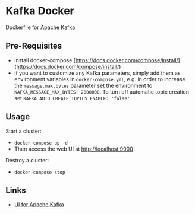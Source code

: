 # Kafka Docker

Dockerfile for [Apache Kafka](http://kafka.apache.org/)

## Pre-Requisites

- install docker-compose [https://docs.docker.com/compose/install/](https://docs.docker.com/compose/install/)
- if you want to customize any Kafka parameters, simply add them as environment variables in ```docker-compose.yml```, e.g. in order to increase the ```message.max.bytes``` parameter set the environment to ```KAFKA_MESSAGE_MAX_BYTES: 2000000```. To turn off automatic topic creation set ```KAFKA_AUTO_CREATE_TOPICS_ENABLE: 'false'```


## Usage

Start a cluster:

- ```docker-compose up -d ```
- Then access the web UI at [http://localhost:9000](http://localhost:9000)


Destroy a cluster:

- ```docker-compose stop```

## Links

- [UI for Apache Kafka](https://github.com/provectus/kafka-ui)